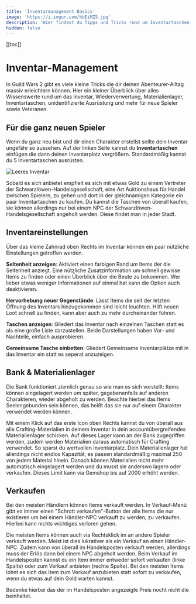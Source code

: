 ```yaml
---
title: 'Inventarmanagement Basics'
image: 'https://i.imgur.com/hbEiMZ5.jpg'
description: 'Hier findest du Tipps und Tricks rund um Inventartaschen, Schrottitems und Wiederverwertung.'
hidden: false
---
```


[[toc]]

# Inventar-Management

In Guild Wars 2 gibt es viele kleine Tricks die dir deinen Abenteurer-Alltag massiv erleichtern können. Hier ein kleiner Überblick über alles Wissenswerte rund um das Inventar, Wiederverwertung, Materialienlager, Inventartaschen, unidentifizierte Ausrüstung und mehr für neue Spieler sowie Veteranen. 

## Für die ganz neuen Spieler

Wenn du ganz neu bist und dir einen Charakter erstellst sollte dein Inventar ungefähr so aussehen. Auf der linken Seite kannst du **Inventartaschen** einfügen die dann deinen Inventarplatz vergrößern. Standardmäßig kannst du 5 Inventartaschen ausrüsten.

![Leeres Inventar](https://i.imgur.com/NuuW7D8.jpeg "Inventar eines neuen Charakters")

Sobald es sich anbietet empfielt es sich mit etwas Gold zu einem Vertreter der Schwarzlöwen-Handelsgesellschaft, eine Art Auktionshaus für Handel zwischen Spielern, zu gehen und dort in der gleichnamigen Kategorie ein paar Inventartaschen zu kaufen. Du kannst die Taschen von überall kaufen, sie können allerdings nur bei einem NPC der Schwarzlöwen-Handelsgesellschaft angeholt werden. Diese findet man in jeder Stadt.

## Inventareinstellungen

Über das kleine Zahnrad oben Rechts im Inventar können ein paar nützliche Einstellungen getroffen werden.

**Seltenheit anzeigen**: Aktiviert einen farbigen Rand um Items der die Seltenheit anziegt. Eine nützliche Zusatzinformation um schnell gewisse Items zu finden oder einen Überblick über die Beute zu bekommen. Wer lieber etwas weniger Informationen auf einmal hat kann die Option auch deaktivieren.

**Hervorhebung neuer Gegenstände**: Lässt Items die seit der letzten Öffnung des Inventars hinzugekommen sind leicht leuchten. Hilft neuen Loot schnell zu finden, kann aber auch zu mehr durcheinander führen.

**Taschen anzeigen**: Gliedert das Inventar nach einzelnen Taschen statt es als eine große Liste darzustellen. Beide Darstellungen haben Vor- und Nachteile, einfach ausprobieren.

**Gemeinsame Tasche einbetten**: Gliedert Gemeinsame Inventarplätze mit in das Inventar ein statt es seperat anzuzeigen.

## Bank & Materialienlager

Die Bank funktioniert ziemlich genau so wie man es sich vorstellt: Items können eingelagert werden um später, gegebenenfalls auf anderen Charakteren, wieder abgeholt zu werden. Beachte hierbei das Items Seelengebunden sein können, das heißt das sie nur auf einem Charakter verwendet werden können.

Mit einem Klick auf das erste Icon oben Rechts kannst du von überall aus alle Crafting-Materialien in deinem Inventar in dein accountübergreifendes Materialienlager schicken. Auf dieses Lager kann an der Bank zugegriffen werden, zudem werden Materialien daraus automatisch für Crafting verwendet. So sparst du wertvollen Inventarplatz. Dein Materialienlager hat allerdings nicht endlos Kapazität, es passen standardmäßig maximal 250 von jedem Material hinein. Danach können Materialien nicht mehr automatisch eingelagert werden und du musst sie anderswo lagern oder verkaufen. Dieses Limit kann via Gemshop bis auf 2000 erhöht werden.

## Verkaufen 

Bei den meisten Händlern können Items verkauft werden. In Verkauf-Menü gibt es immer einen "Schrott verkaufen"-Button der alle Items die nur existieren um bei einem Händler-NPC verkauft zu werden, zu verkaufen. Hierbei kann nichts wichtiges verloren gehen. 

Die meisten Items können auch via Rechtsklick im <tooltip text="Handelsposten" title="Schwarzlöwen-Handelsgesellschaft"> an andere Spieler verkauft werden. Meist ist dies lukrativer als ein Verkauf an einen Händler-NPC. Zudem kann von überall im Handelsposten verkauft werden, allerdings muss der Erlös dann bei einem NPC abgeholt werden. Beim Verkauf im Handelsposten kannst du ein Item immer entweder sofort verkaufen (linke Spalte) oder zum Verkauf anbieten (rechte Spalte). Bei den meisten Items lohnt es sich das Item zum Verkauf anzubieten statt sofort zu verkaufen, wenn du etwas auf dein Gold warten kannst. 

Bedenke hierbei das der im Handelsposten angezeigte Preis nocht nicht die <tooltip text="Handelspostengebühr von 15%" title="5% Listengebühr, bei Verkauf 10% Transaktionsgebühr"> beinhaltet.
